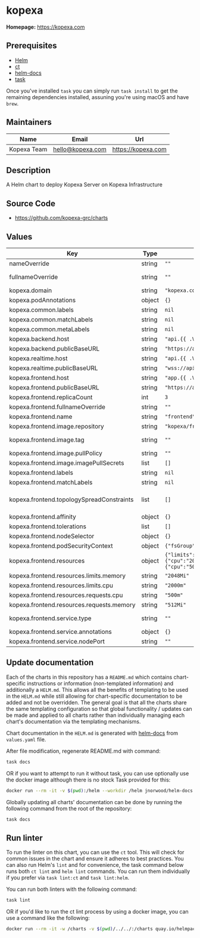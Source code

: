 # kopexa

**Homepage:** <https://kopexa.com>

## Prerequisites

- [Helm](https://helm.sh/docs/intro/install/)
- [ct](https://github.com/helm/chart-testing)
- [helm-docs](https://github.com/norwoodj/helm-docs)
- [task](https://taskfile.dev/)

Once you've installed `task` you can simply run `task install` to get the remaining dependencies installed, assuning you're using macOS and have `brew`.

## Maintainers

| Name | Email | Url |
| ---- | ------ | --- |
| Kopexa Team | <hello@kopexa.com> | <https://kopexa.com> |

## Description

A Helm chart to deploy Kopexa Server on Kopexa Infrastructure

## Source Code

* <https://github.com/kopexa-grc/charts>

## Values

| Key | Type | Default | Description |
|-----|------|---------|-------------|
| nameOverride | string | `""` | Overrides the default release name |
| fullnameOverride | string | `""` | Overrides the full name of the release, affecting resource names |
| kopexa.domain | string | `"kopexa.com"` |  |
| kopexa.podAnnotations | object | `{}` | Custom annotations for Kopexa pods |
| kopexa.common.labels | string | `nil` |  |
| kopexa.common.matchLabels | string | `nil` |  |
| kopexa.common.metaLabels | string | `nil` |  |
| kopexa.backend.host | string | `"api.{{ .Values.kopexa.domain }}"` | Hostname for the Kopexa Backend Service |
| kopexa.backend.publicBaseURL | string | `"https://api.{{ .Values.kopexa.domain }}"` |  |
| kopexa.realtime.host | string | `"api.{{ .Values.kopexa.domain }}"` | Hostname for the Kopexa Realtime Service |
| kopexa.realtime.publicBaseURL | string | `"wss://api.{{ .Values.kopexa.domain }}"` | Public base URL for the Kopexa Realtime Service |
| kopexa.frontend.host | string | `"app.{{ .Values.kopexa.domain }}"` | Hostname for the Kopexa Frontend Service |
| kopexa.frontend.publicBaseURL | string | `"https://app.{{ .Values.kopexa.domain }}"` | Public base URL for the Kopexa Frontend |
| kopexa.frontend.replicaCount | int | `3` |  |
| kopexa.frontend.fullnameOverride | string | `""` |  |
| kopexa.frontend.name | string | `"frontend"` |  |
| kopexa.frontend.image.repository | string | `"kopexa/frontend"` | Image repository for the Kopexa Frontend Service |
| kopexa.frontend.image.tag | string | `""` | Specific version tag of the Kopexa Frontend image. View the latest version here |
| kopexa.frontend.image.pullPolicy | string | `""` | Pulls image only if not present on the node |
| kopexa.frontend.image.imagePullSecrets | list | `[]` | Secret references for pulling the image, if needed |
| kopexa.frontend.labels | string | `nil` |  |
| kopexa.frontend.matchLabels | string | `nil` |  |
| kopexa.frontend.topologySpreadConstraints | list | `[]` | Ref: https://kubernetes.io/docs/concepts/workloads/pods/pod-topology-spread-constraints/ |
| kopexa.frontend.affinity | object | `{}` | Node affinity settings for pod placement |
| kopexa.frontend.tolerations | list | `[]` | Tolerations definitions |
| kopexa.frontend.nodeSelector | object | `{}` | Node selector for pod placement |
| kopexa.frontend.podSecurityContext | object | `{"fsGroup":1001,"runAsGroup":1001,"runAsUser":1001}` | Pod security context settings |
| kopexa.frontend.resources | object | `{"limits":{"cpu":"2000m","memory":"2048Mi"},"requests":{"cpu":"500m","memory":"512Mi"}}` | Resource requests and limits for the Kopexa Frontend pods |
| kopexa.frontend.resources.limits.memory | string | `"2048Mi"` | Memory limit for the Kopexa Frontend pods |
| kopexa.frontend.resources.limits.cpu | string | `"2000m"` | CPU limit for the Kopexa Frontend pods |
| kopexa.frontend.resources.requests.cpu | string | `"500m"` | CPU request for the Kopexa Frontend pods |
| kopexa.frontend.resources.requests.memory | string | `"512Mi"` | Memory request for the Kopexa Frontend pods |
| kopexa.frontend.service.type | string | `""` | Service type, can be changed based on exposure needs (e.g., LoadBalancer) |
| kopexa.frontend.service.annotations | object | `{}` | Custom annotations for Kopexa service |
| kopexa.frontend.service.nodePort | string | `""` | Optional node port for service when using NodePort type |

## Update documentation

Each of the charts in this repository has a `README.md` which contains chart-specific instructions or information (non-templated information) and additionally a `HELM.md`. This allows all the benefits of templating to be used in the `HELM.md` while still allowing for chart-specific documentation to be added and not be overridden. The general goal is that all the charts share the same templating configuration so that global functionality / updates can be made and applied to all charts rather than individually managing each chart's documentation via the templating mechanisms.

Chart documentation in the `HELM.md` is generated with [helm-docs](https://github.com/norwoodj/helm-docs) from `values.yaml` file.

After file modification, regenerate README.md with command:

```bash
task docs
```

OR if you want to attempt to run it without task, you can use optionally use the docker image although there is no stock Task provided for this:

```bash
docker run --rm -it -v $(pwd):/helm --workdir /helm jnorwood/helm-docs:v1.14.2 helm-docs
```

Globally updating all charts' documentation can be done by running the following command from the root of the repository:

```bash
task docs
```

## Run linter

To run the linter on this chart, you can use the `ct` tool. This will check for common issues in the chart and ensure it adheres to best practices. You can also run Helm's `lint` and for convenience, the task command below runs both `ct lint` and `helm lint` commands. You can run them individually if you prefer via `task lint:ct` and `task lint:helm`.

You can run both linters with the following command:

```bash
task lint
```

OR if you'd like to run the ct lint process by using a docker image, you can use a command like the following:

```bash
docker run --rm -it -w /charts -v $(pwd)/../../:/charts quay.io/helmpack/chart-testing:v3.12.0 ct lint --charts /charts/charts/kopexa --config /charts/charts/kopexa/ct.yml
```